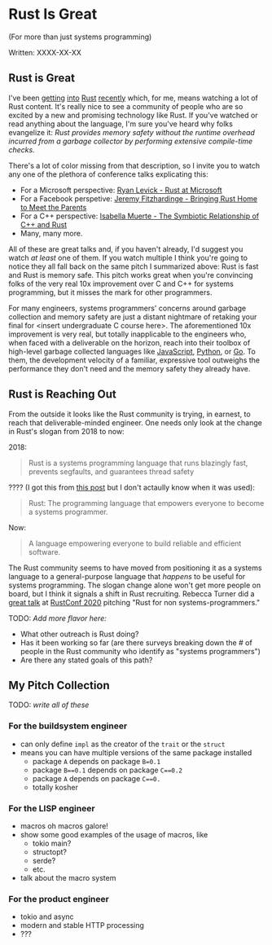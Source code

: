 # Rust Is Great

(For more than just systems programming)

Written: XXXX-XX-XX

## Rust is Great

I've been [getting](https://github.com/crockeo/bplist-rs) [into](https://github.com/crockeo/lisp-rs) [Rust](https://github.com/crockeo/pj) [recently](https://github.com/crockeo/advent-of-code-2020) which, for me, means watching a lot of Rust content. It's really nice to see a community of people who are so excited by a new and promising technology like Rust. If you've watched or read anything about the language, I'm sure you've heard why folks evangelize it: *Rust provides memory safety without the runtime overhead incurred from a garbage collector by performing extensive compile-time checks.*

There's a lot of color missing from that description, so I invite you to watch any one of the plethora of conference talks explicating this:

* For a Microsoft perspective: [Ryan Levick - Rust at Microsoft](https://www.youtube.com/watch?v=NQBVUjdkLAA)
* For a Facebook perspetive: [Jeremy Fitzhardinge - Bringing Rust Home to Meet the Parents](https://www.youtube.com/watch?v=kylqq8pEgRs)
* For a C++ perspective: [Isabella Muerte - The Symbiotic Relationship of C++ and Rust](https://www.youtube.com/watch?v=YZomx3Jt4Xs)
* Many, many more.

All of these are great talks and, if you haven't already, I'd suggest you watch _at least_ one of them. If you watch multiple I think you're going to notice they all fall back on the same pitch I summarized above: Rust is fast and Rust is memory safe. This pitch works great when you're convincing folks of the very real 10x improvement over C and C++ for systems programming, but it misses the mark for other programmers.

For many engineers, systems programmers' concerns around garbage collection and memory safety are just a distant nightmare of retaking your final for &lt;insert undergraduate C course here&gt;. The aforementioned 10x improvement is very real, but totally inapplicable to the engineers who, when faced with a deliverable on the horizon, reach into their toolbox of high-level garbage collected languages like [JavaScript](https://www.javascript.com/), [Python](https://python.org), or [Go](https://golang.org). To them, the development velocity of a familiar, expressive tool outweighs the performance they don't need and the memory safety they already have.

## Rust is Reaching Out

From the outside it looks like the Rust community is trying, in earnest, to reach that deliverable-minded engineer. One needs only look at the change in Rust's slogan from 2018 to now:

2018:

> Rust is a systems programming language that runs blazingly fast, prevents segfaults, and guarantees thread safety

???? (I got this from [this post](https://blog.rust-lang.org/2018/11/29/a-new-look-for-rust-lang-org.html) but I don't actaully know when it was used):

> Rust: The programming language that empowers everyone to become a systems programmer.

Now:

> A language empowering everyone to build reliable and efficient software.

The Rust community seems to have moved from positioning it as a systems language to a general-purpose language that _happens_ to be useful for systems programming. The slogan change alone won't get more people on board, but I think it signals a shift in Rust recruiting. Rebecca Turner did a [great talk](https://youtu.be/BBvcK_nXUEg) at [RustConf 2020](https://rustconf.com/) pitching "Rust for non systems-programmers."

TODO: *Add more flavor here:*

* What other outreach is Rust doing?
* Has it been working so far (are there surveys breaking down the # of people in the Rust community who identify as "systems programmers")
* Are there any stated goals of this path?

## My Pitch Collection

TODO: *write all of these*

### For the buildsystem engineer

* can only define `impl` as the creator of the `trait` or the `struct`
* means you can have multiple versions of the same package installed
    * package `A` depends on package `B=0.1`
    * package `B==0.1` depends on package `C==0.2`
    * package `A` depends on package `C==0.`
    * totally kosher

### For the LISP engineer

* macros oh macros galore!
* show some good examples of the usage of macros, like
    * tokio main?
    * structopt?
    * serde?
    * etc.
* talk about the macro system

### For the product engineer

* tokio and async
* modern and stable HTTP processing
* ???